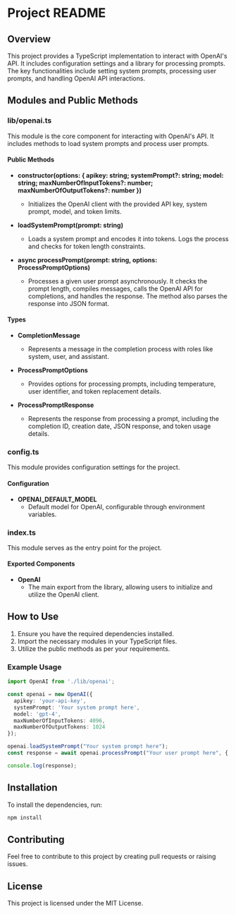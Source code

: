 
# Project README

## Overview
This project provides a TypeScript implementation to interact with OpenAI's API. It includes configuration settings and a library for processing prompts. The key functionalities include setting system prompts, processing user prompts, and handling OpenAI API interactions.

## Modules and Public Methods

### lib/openai.ts
This module is the core component for interacting with OpenAI's API. It includes methods to load system prompts and process user prompts.

#### Public Methods
- **constructor(options: { apikey: string; systemPrompt?: string; model: string; maxNumberOfInputTokens?: number; maxNumberOfOutputTokens?: number })**
  - Initializes the OpenAI client with the provided API key, system prompt, model, and token limits.
  
- **loadSystemPrompt(prompt: string)**
  - Loads a system prompt and encodes it into tokens. Logs the process and checks for token length constraints.
  
- **async processPrompt(prompt: string, options: ProcessPromptOptions)**
  - Processes a given user prompt asynchronously. It checks the prompt length, compiles messages, calls the OpenAI API for completions, and handles the response. The method also parses the response into JSON format.

#### Types
- **CompletionMessage**
  - Represents a message in the completion process with roles like system, user, and assistant.
  
- **ProcessPromptOptions**
  - Provides options for processing prompts, including temperature, user identifier, and token replacement details.
  
- **ProcessPromptResponse**
  - Represents the response from processing a prompt, including the completion ID, creation date, JSON response, and token usage details.

### config.ts
This module provides configuration settings for the project.

#### Configuration
- **OPENAI_DEFAULT_MODEL**
  - Default model for OpenAI, configurable through environment variables.

### index.ts
This module serves as the entry point for the project.

#### Exported Components
- **OpenAI**
  - The main export from the library, allowing users to initialize and utilize the OpenAI client.

## How to Use
1. Ensure you have the required dependencies installed.
2. Import the necessary modules in your TypeScript files.
3. Utilize the public methods as per your requirements.

### Example Usage
```typescript
import OpenAI from './lib/openai';

const openai = new OpenAI({
  apikey: 'your-api-key',
  systemPrompt: 'Your system prompt here',
  model: 'gpt-4',
  maxNumberOfInputTokens: 4096,
  maxNumberOfOutputTokens: 1024
});

openai.loadSystemPrompt("Your system prompt here");
const response = await openai.processPrompt("Your user prompt here", { temperature: 0.7 });

console.log(response);
```

## Installation
To install the dependencies, run:
```sh
npm install
```

## Contributing
Feel free to contribute to this project by creating pull requests or raising issues.

## License
This project is licensed under the MIT License.
